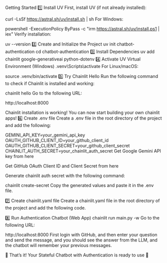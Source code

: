 Getting Started
1️⃣ Install UV
First, install UV (if not already installed):

curl -LsSf https://astral.sh/uv/install.sh | sh
For Windows:

powershell -ExecutionPolicy ByPass -c "irm https://astral.sh/uv/install.ps1 | iex"
Verify installation:

uv --version
2️⃣ Create and Initialize the Project
uv init chatbot-authentication
cd chatbot-authentication
3️⃣ Install Dependencies
uv add chainlit google-generativeai python-dotenv
4️⃣ Activate UV Virtual Environment (Windows)
.venv\Scripts\activate
For Linux/macOS:

source .venv/bin/activate
5️⃣ Try Chainlit Hello
Run the following command to check if Chainlit is installed and working:

chainlit hello
Go to the following URL:

http://localhost:8000

Chainlit installation is working!
You can now start building your own chainlit apps!
6️⃣ Create .env file
Create a .env file in the root directory of the project and add the following:

GEMINI_API_KEY=your_gemini_api_key
OAUTH_GITHUB_CLIENT_ID=your_github_client_id
OAUTH_GITHUB_CLIENT_SECRET=your_github_client_secret
CHAINLIT_AUTH_SECRET=your_chainlit_auth_secret
Get Google Gemini API key from here

Get GitHub OAuth Client ID and Client Secret from here

Generate chainlit auth secret with the following command:

chainlit create-secret
Copy the generated values and paste it in the .env file.

7️⃣ Create chainlit.yaml file
Create a chainlit.yaml file in the root directory of the project and add the following code.

8️⃣ Run Authentication Chatbot (Web App)
chainlit run main.py -w
Go to the following URL:

http://localhost:8000
First login with GitHub, and then enter your question and send the message, and you should see the answer from the LLM, and the chatbot will remember your previous messages.

🎉 That’s it! Your Stateful Chatbot with Authentication is ready to use 🚀